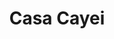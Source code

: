 ---
pid: ns68
title: Casa Cayei
location_transcription: Norris Square
coordinates: "[-75.13518490832, 39.982930625028]"
zipcode: '19122'
gen_neighborhood: North Philadelphia
neighborhood: Yorktown,Old Kensington,Jinogi
outside_phl: 
age: '67'
age_range: 60-69
instagram: 
image_file_name: ns_65.jpg
proposal_transcription: 
topic: Unknown
topic_summary: '0'
type: Other No Form
keywords_other: 
credit: Reinald
image_labels: 
twitter: 
facebook: 
permalink: "/monuments/ns68/"
layout: item-page
---